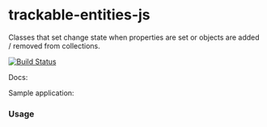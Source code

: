 # trackable-entities-js

Classes that set change state when properties are set or objects are added / removed from collections.

[![Build Status](https://travis-ci.org/TrackableEntities/trackable-entities-js.svg)](https://travis-ci.org/TrackableEntities/trackable-entities-js)

Docs: 

Sample application: 

### Usage


